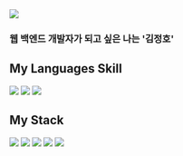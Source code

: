 <img src="https://img.shields.io/badge/jeangho293@gmail.com-EA4335?style=flat-square&logo=gmail&logoColor=white"/> 

### 웹 백엔드 개발자가 되고 싶은 나는 '김정호'



## My Languages Skill


<img src="https://img.shields.io/badge/javascript-F7DF1E?style=flat-square&logo=javascript&logoColor=black"/> <img src="https://img.shields.io/badge/Python-3776AB?style=flat-square&logo=python&logoColor=white"/> <img src="https://img.shields.io/badge/C-A8B9CC?style=flat-square&logo=c&logoColor=white"/> 

## My Stack


<img src="https://img.shields.io/badge/Node.js-339933?style=flat-square&logo=node.js&logoColor=white"/> <img src="https://img.shields.io/badge/mongodb-47A248?style=flat-square&logo=mongodb&logoColor=white"/> <img src="https://img.shields.io/badge/mysql-4479A1?style=flat-square&logo=mysql&logoColor=white"/> <img src="https://img.shields.io/badge/html5-E34F26?style=flat-square&logo=html5&logoColor=white"/> <img src="https://img.shields.io/badge/css3-1572B6?style=flat-square&logo=css3&logoColor=white"/> 
